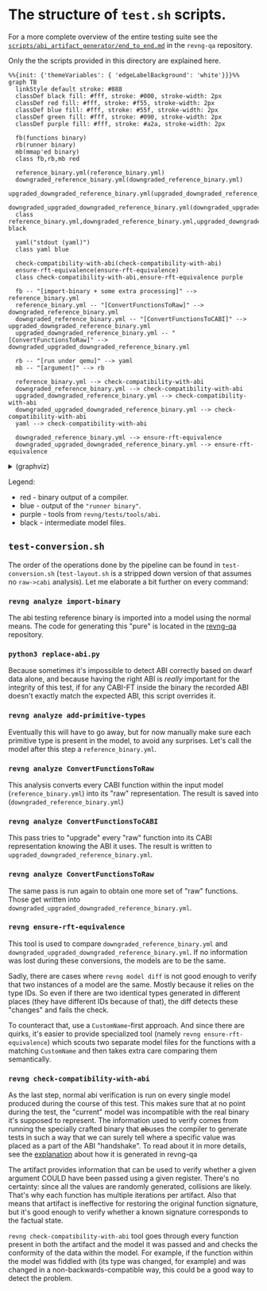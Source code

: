 # The structure of `test.sh` scripts.

For a more complete overview of the entire testing suite see the [`scripts/abi_artifact_generator/end_to_end.md`](https://github.com/revng/revng-qa/blob/develop/scripts/abi_artifact_generator/end_to_end.md) in the `revng-qa` repository.

Only the the scripts provided in this directory are explained here.

```mermaid
%%{init: {'themeVariables': { 'edgeLabelBackground': 'white'}}}%%
graph TB
  linkStyle default stroke: #888
  classDef black fill: #fff, stroke: #000, stroke-width: 2px
  classDef red fill: #fff, stroke: #f55, stroke-width: 2px
  classDef blue fill: #fff, stroke: #55f, stroke-width: 2px
  classDef green fill: #fff, stroke: #090, stroke-width: 2px
  classDef purple fill: #fff, stroke: #a2a, stroke-width: 2px

  fb(functions binary)
  rb(runner binary)
  mb(mmap'ed binary)
  class fb,rb,mb red

  reference_binary.yml(reference_binary.yml)
  downgraded_reference_binary.yml(downgraded_reference_binary.yml)
  upgraded_downgraded_reference_binary.yml(upgraded_downgraded_reference_binary.yml)
  downgraded_upgraded_downgraded_reference_binary.yml(downgraded_upgraded_downgraded_reference_binary.yml)
  class reference_binary.yml,downgraded_reference_binary.yml,upgraded_downgraded_reference_binary.yml,downgraded_upgraded_downgraded_reference_binary.yml black

  yaml("stdout (yaml)")
  class yaml blue

  check-compatibility-with-abi(check-compatibility-with-abi)
  ensure-rft-equivalence(ensure-rft-equivalence)
  class check-compatibility-with-abi,ensure-rft-equivalence purple

  fb -- "[import-binary + some extra processing]" --> reference_binary.yml
  reference_binary.yml -- "[ConvertFunctionsToRaw]" --> downgraded_reference_binary.yml
  downgraded_reference_binary.yml -- "[ConvertFunctionsToCABI]" --> upgraded_downgraded_reference_binary.yml
  upgraded_downgraded_reference_binary.yml -- "[ConvertFunctionsToRaw]" --> downgraded_upgraded_downgraded_reference_binary.yml

  rb -- "[run under qemu]" --> yaml
  mb -- "[argument]" --> rb

  reference_binary.yml --> check-compatibility-with-abi
  downgraded_reference_binary.yml --> check-compatibility-with-abi
  upgraded_downgraded_reference_binary.yml --> check-compatibility-with-abi
  downgraded_upgraded_downgraded_reference_binary.yml --> check-compatibility-with-abi
  yaml --> check-compatibility-with-abi

  downgraded_reference_binary.yml --> ensure-rft-equivalence
  downgraded_upgraded_downgraded_reference_binary.yml --> ensure-rft-equivalence
```

<details>
  <summary>(graphviz)</summary>

```graphviz
strict digraph {
    "functions binary" [color=red]
    "mmap'ed binary" [color=red]
    "runner binary" [color=red]

    "functions binary" -> "reference_binary.yml" [label="[import-binary + some extra processing]"]
    "reference_binary.yml" -> "downgraded_reference_binary.yml" [label="[ConvertFunctionsToRaw]"]
    "downgraded_reference_binary.yml" -> "upgraded_downgraded_reference_binary.yml" [label="[ConvertFunctionsToCABI]"]
    "upgraded_downgraded_reference_binary.yml" -> "downgraded_upgraded_downgraded_reference_binary.yml" [label="[ConvertFunctionsToRaw]"]

    "runner binary" -> "stdout (yaml)" [label="[run under qemu]"]
    "mmap'ed binary" -> "runner binary" [label="[argument]"]

    "check-compatibility-with-abi" [color=purple]
    "reference_binary.yml" -> "check-compatibility-with-abi"
    "downgraded_reference_binary.yml" -> "check-compatibility-with-abi"
    "upgraded_downgraded_reference_binary.yml" -> "check-compatibility-with-abi"
    "downgraded_upgraded_downgraded_reference_binary.yml" -> "check-compatibility-with-abi"
    "stdout (yaml)" -> "check-compatibility-with-abi"

    "ensure-rft-equivalence" [color=purple]
    "downgraded_reference_binary.yml" -> "ensure-rft-equivalence"
    "downgraded_upgraded_downgraded_reference_binary.yml" -> "ensure-rft-equivalence"

    "stdout (yaml)" [color=lightblue]
}
```

</details>

Legend:
* red - binary output of a compiler.
* blue - output of the `"runner binary"`.
* purple - tools from `revng/tests/tools/abi`.
* black - intermediate model files.

## `test-conversion.sh`

The order of the operations done by the pipeline can be found in `test-conversion.sh` (`test-layout.sh` is a stripped down version of that assumes no `raw->cabi` analysis). Let me elaborate a bit further on every command:

### `revng analyze import-binary`

The abi testing reference binary is imported into a model using the normal means. The code for generating this "pure" is located in the [revng-qa](https://github.com/revng/revng-qa) repository.

### `python3 replace-abi.py`

Because sometimes it's impossible to detect ABI correctly based on dwarf data alone, and because having the right ABI is _really_ important for the integrity of this test, if for any CABI-FT inside the binary the recorded ABI doesn't exactly match the expected ABI, this script overrides it.

### `revng analyze add-primitive-types`

Eventually this will have to go away, but for now manually make sure each primitive type is present in the model, to avoid any surprises. Let's call the model after this step a `reference_binary.yml`.

### `revng analyze ConvertFunctionsToRaw`

This analysis converts every CABI function within the input model (`reference_binary.yml`) into its "raw" representation. The result is saved into (`downgraded_reference_binary.yml`)

### `revng analyze ConvertFunctionsToCABI`

This pass tries to "upgrade" every "raw" function into its CABI representation knowing the ABI it uses. The result is written to `upgraded_downgraded_reference_binary.yml`.

### `revng analyze ConvertFunctionsToRaw`

The same pass is run again to obtain one more set of "raw" functions. Those get written into `downgraded_upgraded_downgraded_reference_binary.yml`.

### `revng ensure-rft-equivalence`

This tool is used to compare `downgraded_reference_binary.yml` and `downgraded_upgraded_downgraded_reference_binary.yml`. If no information was lost during these conversions, the models are to be the same.

Sadly, there are cases where `revng model diff` is not good enough to verify that two instances of a model are the same. Mostly because it relies on the type IDs. So even if there are two identical types generated in different places (they have different IDs because of that), the diff detects these "changes" and fails the check.

To counteract that, use a `CustomName`-first approach. And since there are quirks, it's easier to provide specialized tool (namely `revng ensure-rft-equivalence`) which scouts two separate model files for the functions with a matching `CustomName` and then takes extra care comparing them semantically.

### `revng check-compatibility-with-abi`

As the last step, normal abi verification is run on every single model produced during the course of this test. This makes sure that at no point during the test, the "current" model was incompatible with the real binary it's supposed to represent. The information used to verify comes from running the specially crafted binary that ~~ab~~uses the compiler to generate tests in such a way that we can surely tell where a specific value was placed as a part of the ABI "handshake". To read about it in more details, see the [explanation](https://github.com/revng/revng-qa/blob/develop/scripts/abi_artifact_generator/end_to_end.md) about how it is generated in revng-qa

The artifact provides information that can be used to verify whether a given argument COULD have been passed using a given register. There's no certainty: since all the values are randomly generated, collisions are likely. That's why each function has multiple iterations per artifact. Also that means that artifact is ineffective for restoring the original function signature, but it's good enough to verify whether a known signature corresponds to the factual state.

`revng check-compatibility-with-abi` tool goes through every function present in both the artifact and the model it was passed and and checks the conformity of the data within the model. For example, if the function within the model was fiddled with (its type was changed, for example) and was changed in a non-backwards-compatible way, this could be a good way to detect the problem.
